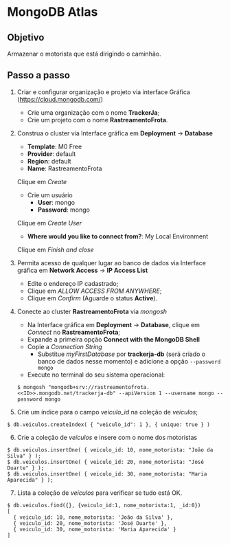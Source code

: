 <h1>MongoDB Atlas</h1>

## Objetivo 

<p align="justify">
  Armazenar o motorista que está dirigindo o caminhão. 
</p>

## Passo a passo

1. Criar e configurar organização e projeto via interface Gráfica (https://cloud.mongodb.com/)
	* Crie uma organização com o nome **TrackerJa**;
	* Crie um projeto com o nome **RastreamentoFrota**.
	
2. Construa o cluster via Interface gráfica em **Deployment** -> **Database**

	* **Template**: M0 Free
	* **Provider**: default
	* **Region**: default
	* **Name**: RastreamentoFrota
	
	Clique em _Create_
	
	* Crie um usuário
		* **User**: mongo
		* **Password**: mongo
		
	Clique em _Create User_
	
	* **Where would you like to connect from?**: My Local Environment
	
	Clique em _Finish and close_
	
3. Permita acesso de qualquer lugar ao banco de dados via Interface gráfica em **Network Access** -> **IP Access List**

	* Edite o endereço IP cadastrado;
	* Clique em _ALLOW ACCESS FROM ANYWHERE_;
	* Clique em _Confirm_ (Aguarde o status **Active**).
	
4. Conecte ao cluster **RastreamentoFrota** via _mongosh_

	* Na Interface gráfica em **Deployment** -> **Database**, clique em _Connect_ no **RastreamentoFrota**;
	* Expande a primeira opção **Connect with the MongoDB Shell**
	* Copie a _Connection String_
		* Substitue _myFirstDatabase_ por **trackerja-db** (será criado o banco de dados nesse momento) e adicione a opção `--password mongo`
	* Execute no terminal do seu sistema operacional:
	
	```
	$ mongosh "mongodb+srv://rastreamentofrota.<<ID>>.mongodb.net/trackerja-db" --apiVersion 1 --username mongo --password mongo
	```
	
5. Crie um índice para o campo _veiculo_id_ na coleção de _veículos_;

```
$ db.veiculos.createIndex( { "veiculo_id": 1 }, { unique: true } )
```

6. Crie a coleção de _veículos_ e insere com o nome dos motoristas

```
$ db.veiculos.insertOne( { veiculo_id: 10, nome_motorista: "João da Silva" } );
$ db.veiculos.insertOne( { veiculo_id: 20, nome_motorista: "José Duarte" } );
$ db.veiculos.insertOne( { veiculo_id: 30, nome_motorista: "Maria Aparecida" } );
```

7. Lista a coleção de _veículos_ para verificar se tudo está OK.

```
$ db.veiculos.find({}, {veiculo_id:1, nome_motorista:1, _id:0})
[
  { veiculo_id: 10, nome_motorista: 'João da Silva' },
  { veiculo_id: 20, nome_motorista: 'José Duarte' },
  { veiculo_id: 30, nome_motorista: 'Maria Aparecida' }
] 
```